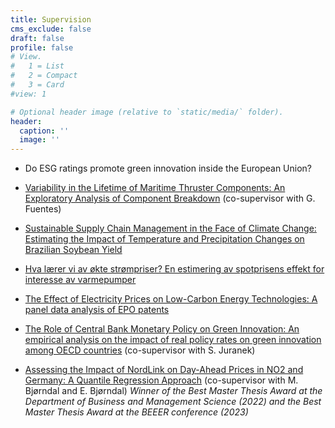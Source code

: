 ```yaml
---
title: Supervision
cms_exclude: false
draft: false
profile: false
# View.
#   1 = List
#   2 = Compact
#   3 = Card
#view: 1

# Optional header image (relative to `static/media/` folder).
header:
  caption: ''
  image: ''
---
```

* Do ESG ratings promote green innovation inside the European Union?

* [Variability in the Lifetime of Maritime Thruster Components: An Exploratory Analysis of Component Breakdown](https://openaccess.nhh.no/nhh-xmlui/handle/11250/3129786) (co-supervisor with G. Fuentes)

* [Sustainable Supply Chain Management in the Face of Climate Change: Estimating the Impact of Temperature and Precipitation Changes on Brazilian Soybean Yield](https://openaccess.nhh.no/nhh-xmlui/handle/11250/3090220) 

* [Hva lærer vi av økte strømpriser? En estimering av spotprisens effekt for interesse av varmepumper](https://openaccess.nhh.no/nhh-xmlui/handle/11250/3050551)

* [The Effect of Electricity Prices on Low-Carbon Energy Technologies: A panel data analysis of EPO patents](https://openaccess.nhh.no/nhh-xmlui/handle/11250/3054536) 

* [The Role of Central Bank Monetary Policy on Green Innovation: An empirical analysis on the impact of real policy rates on green innovation among OECD countries](https://openaccess.nhh.no/nhh-xmlui/handle/11250/3050643) (co-supervisor with S. Juranek)

* [Assessing the Impact of NordLink on Day-Ahead Prices in NO2 and Germany: A Quantile Regression Approach](https://openaccess.nhh.no/nhh-xmlui/handle/11250/3023471) (co-supervisor with M. Bjørndal and E. Bjørndal)
*Winner of the Best Master Thesis Award at the Department of Business and Management Science (2022) and the Best Master Thesis Award at the BEEER conference (2023)*

